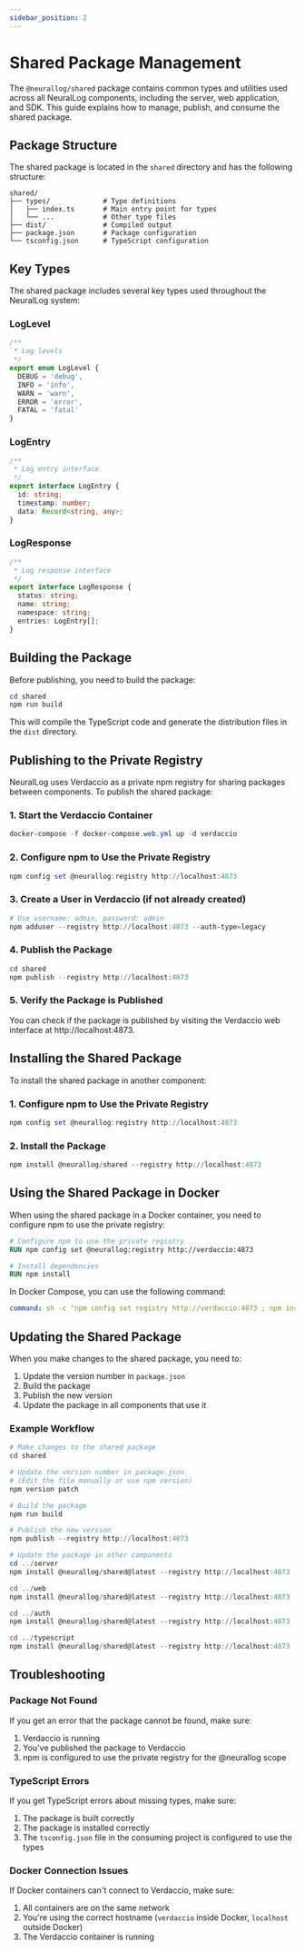```yaml
---
sidebar_position: 2
---
```


# Shared Package Management

The `@neurallog/shared` package contains common types and utilities used across all NeuralLog components, including the server, web application, and SDK. This guide explains how to manage, publish, and consume the shared package.

## Package Structure

The shared package is located in the `shared` directory and has the following structure:

```
shared/
├── types/             # Type definitions
│   ├── index.ts       # Main entry point for types
│   └── ...            # Other type files
├── dist/              # Compiled output
├── package.json       # Package configuration
└── tsconfig.json      # TypeScript configuration
```

## Key Types

The shared package includes several key types used throughout the NeuralLog system:

### LogLevel

```typescript
/**
 * Log levels
 */
export enum LogLevel {
  DEBUG = 'debug',
  INFO = 'info',
  WARN = 'warn',
  ERROR = 'error',
  FATAL = 'fatal'
}
```

### LogEntry

```typescript
/**
 * Log entry interface
 */
export interface LogEntry {
  id: string;
  timestamp: number;
  data: Record<string, any>;
}
```

### LogResponse

```typescript
/**
 * Log response interface
 */
export interface LogResponse {
  status: string;
  name: string;
  namespace: string;
  entries: LogEntry[];
}
```

## Building the Package

Before publishing, you need to build the package:

```powershell
cd shared
npm run build
```

This will compile the TypeScript code and generate the distribution files in the `dist` directory.

## Publishing to the Private Registry

NeuralLog uses Verdaccio as a private npm registry for sharing packages between components. To publish the shared package:

### 1. Start the Verdaccio Container

```powershell
docker-compose -f docker-compose.web.yml up -d verdaccio
```

### 2. Configure npm to Use the Private Registry

```powershell
npm config set @neurallog:registry http://localhost:4873
```

### 3. Create a User in Verdaccio (if not already created)

```powershell
# Use username: admin, password: admin
npm adduser --registry http://localhost:4873 --auth-type=legacy
```

### 4. Publish the Package

```powershell
cd shared
npm publish --registry http://localhost:4873
```

### 5. Verify the Package is Published

You can check if the package is published by visiting the Verdaccio web interface at http://localhost:4873.

## Installing the Shared Package

To install the shared package in another component:

### 1. Configure npm to Use the Private Registry

```powershell
npm config set @neurallog:registry http://localhost:4873
```

### 2. Install the Package

```powershell
npm install @neurallog/shared --registry http://localhost:4873
```

## Using the Shared Package in Docker

When using the shared package in a Docker container, you need to configure npm to use the private registry:

```dockerfile
# Configure npm to use the private registry
RUN npm config set @neurallog:registry http://verdaccio:4873

# Install dependencies
RUN npm install
```

In Docker Compose, you can use the following command:

```yaml
command: sh -c "npm config set registry http://verdaccio:4873 ; npm install ; npm run build ; npm start"
```

## Updating the Shared Package

When you make changes to the shared package, you need to:

1. Update the version number in `package.json`
2. Build the package
3. Publish the new version
4. Update the package in all components that use it

### Example Workflow

```powershell
# Make changes to the shared package
cd shared

# Update the version number in package.json
# (Edit the file manually or use npm version)
npm version patch

# Build the package
npm run build

# Publish the new version
npm publish --registry http://localhost:4873

# Update the package in other components
cd ../server
npm install @neurallog/shared@latest --registry http://localhost:4873

cd ../web
npm install @neurallog/shared@latest --registry http://localhost:4873

cd ../auth
npm install @neurallog/shared@latest --registry http://localhost:4873

cd ../typescript
npm install @neurallog/shared@latest --registry http://localhost:4873
```

## Troubleshooting

### Package Not Found

If you get an error that the package cannot be found, make sure:

1. Verdaccio is running
2. You've published the package to Verdaccio
3. npm is configured to use the private registry for the @neurallog scope

### TypeScript Errors

If you get TypeScript errors about missing types, make sure:

1. The package is built correctly
2. The package is installed correctly
3. The `tsconfig.json` file in the consuming project is configured to use the types

### Docker Connection Issues

If Docker containers can't connect to Verdaccio, make sure:

1. All containers are on the same network
2. You're using the correct hostname (`verdaccio` inside Docker, `localhost` outside Docker)
3. The Verdaccio container is running
